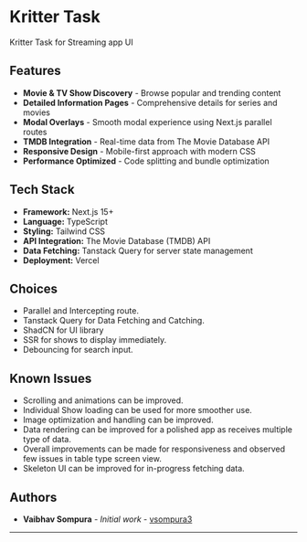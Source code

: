 # Kritter Task

Kritter Task for Streaming app UI

## Features

- **Movie & TV Show Discovery** - Browse popular and trending content
- **Detailed Information Pages** - Comprehensive details for series and movies
- **Modal Overlays** - Smooth modal experience using Next.js parallel routes
- **TMDB Integration** - Real-time data from The Movie Database API
- **Responsive Design** - Mobile-first approach with modern CSS
- **Performance Optimized** - Code splitting and bundle optimization

## Tech Stack

- **Framework:** Next.js 15+
- **Language:** TypeScript
- **Styling:** Tailwind CSS
- **API Integration:** The Movie Database (TMDB) API
- **Data Fetching:** Tanstack Query for server state management
- **Deployment:** Vercel

## Choices

- Parallel and Intercepting route.
- Tanstack Query for Data Fetching and Catching.
- ShadCN for UI library
- SSR for shows to display immediately.
- Debouncing for search input.

## Known Issues

- Scrolling and animations can be improved.
- Individual Show loading can be used for more smoother use.
- Image optimization and handling can be improved.
- Data rendering can be improved for a polished app as receives multiple type of data.
- Overall improvements can be made for responsiveness and observed few issues in table type screen view.
- Skeleton UI can be improved for in-progress fetching data.

## Authors

- **Vaibhav Sompura** - _Initial work_ - [vsompura3](https://github.com/vsompura3)

---
